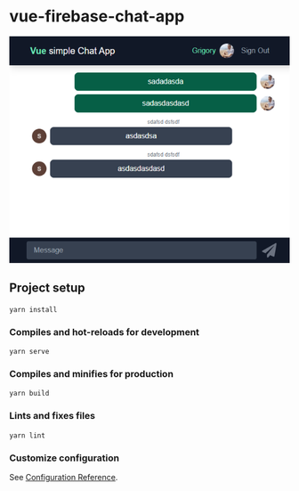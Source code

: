 # vue-firebase-chat-app
<p align="center">
  <img width="600" src="https://github.com/grinmorg/vue-firebase-chat/blob/main/screen.png">
</p>

## Project setup
```
yarn install
```

### Compiles and hot-reloads for development
```
yarn serve
```

### Compiles and minifies for production
```
yarn build
```

### Lints and fixes files
```
yarn lint
```

### Customize configuration
See [Configuration Reference](https://cli.vuejs.org/config/).
